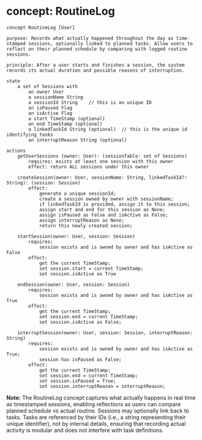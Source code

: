 # concept: RoutineLog


```
concept RoutineLog [User]

purpose: Records what actually happened throughout the day as time-stamped sessions, optionally linked to planned tasks. Allow users to reflect on their planned schedule by comparing with logged routine sessions.

principle: After a user starts and finishes a session, the system records its actual duration and possible reasons of interruption.

state
    a set of Sessions with
        an owner User
        a sessionName String
        a sessionId String    // this is an unique ID
        an isPaused Flag
        an isActive Flag
        a start TimeStamp (optional)
        an end TimeStamp (optional)
        a linkedTaskId String (optional)  // this is the unique id identifying tasks
        an interruptReason String (optional)
    
actions
    getUserSessions (owner: User): (sessionTable: set of Sessions)
        requires: exists at least one session with this owner
        effect: return ALL sessions under this owner

    createSession(owner: User, sessionName: String, linkedTaskId?: String): (session: Session)
        effect:
            generate a unique sessionId;
            create a session owned by owner with sessionName;
            if linkedTaskId is provided, assign it to this session;
            assign start and end for this session as None;
            assign isPaused as False and isActive as False;
            assign interruptReason as None;
            return this newly created session;
    
    startSession(owner: User, session: Session)
        requires:
            session exists and is owned by owner and has isActive as False
        effect:
            get the current TimeStamp;
            set session.start = current TimeStamp;
            set session.isActive as True
    
    endSession(owner: User, session: Session)
        requires:
            session exists and is owned by owner and has isActive as True
        effect:
            get the current TimeStamp;
            set session.end = current TimeStamp;
            set session.isActive as False;
    
    interruptSession(owner: User, session: Session, interruptReason: String)
        requires:
            session exists and is owned by owner and has isActive as True;
            session has isPaused as False;
        effect:
            get the current TimeStamp;
            set session.end = current TimeStamp;
            set session.isPaused = True;
            set session.interruptReason = interruptReason;

```

**Note:** The RoutineLog concept captures what actually happens in real time as timestamped sessions, enabling reflections as users can compare planned schedule vs actual routine. Sessions may optionally link back to tasks. Tasks are referenced by their IDs (i.e., a string representing their unique identifier), not by internal details, ensuring that recording actual activity is modular and does not interfere with task definitions.